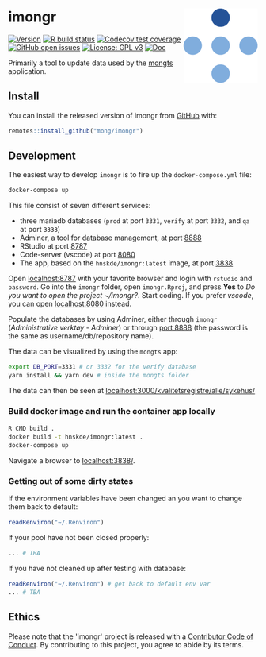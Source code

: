 # imongr <img src="man/figures/logo.png" align="right" height="150" />

<!-- badges: start -->
[![Version](https://img.shields.io/github/v/release/mong/imongr?sort=semver)](https://github.com/mong/imongr/releases)
[![R build status](https://github.com/mong/imongr/workflows/R-CMD-check/badge.svg)](https://github.com/mong/imongr/actions)
[![Codecov test coverage](https://codecov.io/gh/mong/imongr/branch/main/graph/badge.svg)](https://app.codecov.io/gh/mong/imongr/tree/main/R)
[![GitHub open issues](https://img.shields.io/github/issues/mong/imongr.svg)](https://github.com/mong/imongr/issues)
[![License: GPL v3](https://img.shields.io/badge/License-GPLv3-blue.svg)](https://www.gnu.org/licenses/gpl-3.0)
[![Doc](https://img.shields.io/badge/Doc--grey.svg)](https://mong.github.io/imongr/)
<!-- badges: end -->

Primarily a tool to update data used by the [mongts](https://github.com/mong/mongts/) application.

## Install

You can install the released version of imongr from [GitHub](https://github.com/mong/imongr) with:

``` r
remotes::install_github("mong/imongr")
```

## Development

The easiest way to develop `imongr` is to fire up the `docker-compose.yml` file:

```sh
docker-compose up
```

This file consist of seven different services:
- three mariadb databases (`prod` at port `3331`, `verify` at port `3332`, and `qa` at port `3333`)
- Adminer, a tool for database management, at port [8888](http://localhost:8888/)
- RStudio at port [8787](http://localhost:8787/)
- Code-server (vscode) at port [8080](http://localhost:8080/)
- The app, based on the `hnskde/imongr:latest` image, at port [3838](http://localhost:3838/)

Open [localhost:8787](http://localhost:8787/) with your favorite browser and login with `rstudio` and `password`. Go into the `imongr` folder, open `imongr.Rproj`, and press **Yes** to *Do you want to open the project ~/imongr?*. Start coding. If you prefer *vscode*, you can open [localhost:8080](http://localhost:8080/) instead.

Populate the databases by using Adminer, either through `imongr` (*Administrative verktøy* - *Adminer*) or through [port 8888](http://localhost:8888/) (the password is the same as username/db/repository name).

The data can be visualized by using the `mongts` app:

```bash
export DB_PORT=3331 # or 3332 for the verify database
yarn install && yarn dev # inside the mongts folder
```

The data can then be seen at [localhost:3000/kvalitetsregistre/alle/sykehus/](http://localhost:3000/kvalitetsregistre/alle/sykehus/)

### Build docker image and run the container app locally

```bash
R CMD build .
docker build -t hnskde/imongr:latest .
docker-compose up
```

Navigate a browser to [localhost:3838/](http://localhost:3838/).

### Getting out of some dirty states

If the environment variables have been changed an you want to change them back to default:

```r
readRenviron("~/.Renviron")
```

If your pool have not been closed properly:

```r
... # TBA
```

If you have not cleaned up after testing with database:

```r
readRenviron("~/.Renviron") # get back to default env var
... # TBA
```


## Ethics
Please note that the 'imongr' project is released with a [Contributor Code of Conduct](CODE_OF_CONDUCT.md). By contributing to this project, you agree to abide by its terms.
